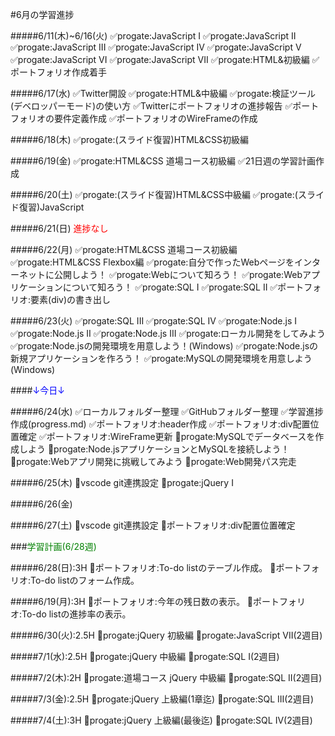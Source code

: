 #<span style="color: ; ">6月の学習進捗<span>

#####6/11(木)~6/16(火)
✅progate:JavaScript I
✅progate:JavaScript II
✅progate:JavaScript III
✅progate:JavaScript IV
✅progate:JavaScript V
✅progate:JavaScript VI
✅progate:JavaScript VII
✅progate:HTML&初級編
✅ポートフォリオ作成着手

#####6/17(水)
✅Twitter開設
✅progate:HTML&中級編
✅progate:検証ツール(デベロッパーモード)の使い方
✅Twitterにポートフォリオの進捗報告
✅ポートフォリオの要件定義作成
✅ポートフォリオのWireFrameの作成

#####6/18(木)
✅progate:(スライド復習)HTML&CSS初級編

#####6/19(金)
✅progate:HTML&CSS 道場コース初級編
✅21日週の学習計画作成

#####6/20(土)
✅progate:(スライド復習)HTML&CSS中級編
✅progate:(スライド復習)JavaScript

#####6/21(日)
<span style="color: red; ">進捗なし</span>

#####6/22(月)
✅progate:HTML&CSS 道場コース初級編
✅progate:HTML&CSS Flexbox編
✅progate:自分で作ったWebページをインターネットに公開しよう！
✅progate:Webについて知ろう！
✅progate:Webアプリケーションについて知ろう！
✅progate:SQL I
✅progate:SQL II
✅ポートフォリオ:要素(div)の書き出し

#####6/23(火)
✅progate:SQL III
✅progate:SQL IV
✅progate:Node.js I
✅progate:Node.js II
✅progate:Node.js III
✅progate:ローカル開発をしてみよう
✅progate:Node.jsの開発環境を用意しよう！(Windows)
✅progate:Node.jsの新規アプリケーションを作ろう！
✅progate:MySQLの開発環境を用意しよう (Windows)

####<span style="color: Blue; ">↓今日↓<span>

#####6/24(水)
✅ローカルフォルダー整理
✅GitHubフォルダー整理
✅学習進捗作成(progress.md)
✅ポートフォリオ:header作成
✅ポートフォリオ:div配置位置確定
✅ポートフォリオ:WireFrame更新
🔲progate:MySQLでデータベースを作成しよう
🔲progate:Node.jsアプリケーションとMySQLを接続しよう！
🔲progate:Webアプリ開発に挑戦してみよう
🔲progate:Web開発パス完走

#####6/25(木)
🔲vscode git連携設定
🔲progate:jQuery I

#####6/26(金)

#####6/27(土)
🔲vscode git連携設定
🔲ポートフォリオ:div配置位置確定

###<span style="color: green; ">学習計画(6/28週)</span>

#####6/28(日):3H
🔲ポートフォリオ:To-do listのテーブル作成。
🔲ポートフォリオ:To-do listのフォーム作成。
  
#####6/19(月):3H
🔲ポートフォリオ:今年の残日数の表示。
🔲ポートフォリオ:To-do listの進捗率の表示。

#####6/30(火):2.5H
🔲progate:jQuery 初級編
🔲progate:JavaScript VII(2週目)

#####7/1(水):2.5H
🔲progate:jQuery 中級編
🔲progate:SQL I(2週目)

#####7/2(木):2H
🔲progate:道場コース jQuery 中級編
🔲progate:SQL II(2週目)

#####7/3(金):2.5H
🔲progate:jQuery 上級編(1章迄)
🔲progate:SQL III(2週目)

#####7/4(土):3H
🔲progate:jQuery 上級編(最後迄)
🔲progate:SQL IV(2週目)

